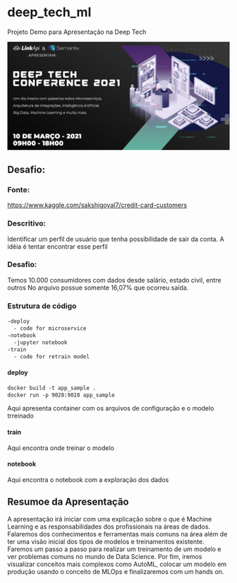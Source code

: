 # deep_tech_ml
Projeto Demo para Apresentação na Deep Tech

![alt text](./img/dt_ml.png)

## Desafio:

### Fonte:
https://www.kaggle.com/sakshigoyal7/credit-card-customers

### Descritivo:
Identificar um perfil de usuário que tenha possibilidade de sair da conta. A idéia é tentar encontrar esse perfil

### Desafio:
Temos 10.000 consumidores com dados desde salário, estado civil, entre outros
 No arquivo possue somente 16,07% que ocorreu saída.

### Estrutura de código

```
-deploy
  - code for microservice
-notebook
  -jupyter notebook
-train
  - code for retrain model
```

#### deploy
```
docker build -t app_sample .
docker run -p 9028:9028 app_sample
```
Aqui apresenta container com os arquivos de configuração e o modelo trreinado

#### train

Aqui encontra onde treinar o modelo

#### notebook 

Aqui encontra o notebook com a exploração dos dados



## Resumoe da Apresentação

A apresentação irá iniciar com uma explicação sobre o que é Machine Learning e
as responsabilidades dos profissionais na áreas de dados. Falaremos dos conhecimentos
e ferramentas mais comuns na área além de ter uma visão inicial dos tipos de modelos e 
treinamentos existente.
Faremos um passo a passo para realizar um treinamento de um modelo e ver problemas comuns 
no mundo de Data Science.
Por fim, iremos visualizar conceitos mais complexos como AutoML, colocar um modelo em produção 
usando o conceito de MLOps e finalizaremos com um hands on. 